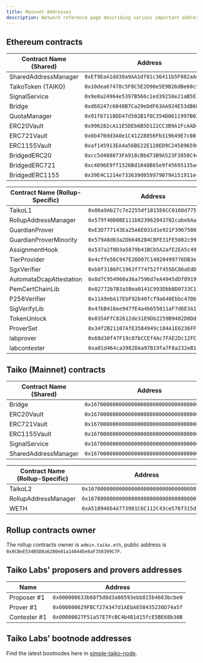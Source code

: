 ```yaml
---
title: Mainnet Addresses
description: Network reference page describing various important addresses on Taiko.
---
```


## Ethereum contracts

| Contract Name (Shared) | Address                                      | ENS                     |
| ---------------------- | -------------------------------------------- | ----------------------- |
| SharedAddressManager   | `0xEf9EaA1dd30a9AA1df01c36411b5F082aA65fBaa` | sam.based.taiko.eth     |
| TaikoToken (TAIKO)     | `0x10dea67478c5F8C5E2D90e5E9B26dBe60c54d800` | token.taiko.eth         |
| SignalService          | `0x9e0a24964e5397B566c1ed39258e21aB5E35C77C` | signals.based.taiko.eth |
| Bridge                 | `0xd60247c6848B7Ca29eDdF63AA924E53dB6Ddd8EC` | bridge.based.taiko.eth  |
| QuotaManager           | `0x91f67118DD47d502B1f0C354D0611997B022f29E` | N/A                     |
| ERC20Vault             | `0x996282cA11E5DEb6B5D122CC3B9A1FcAAD4415Ab` | v20.based.taiko.eth     |
| ERC721Vault            | `0x0b470dd3A0e1C41228856Fb319649E7c08f419Aa` | v721.based.taiko.eth    |
| ERC1155Vault           | `0xaf145913EA4a56BE22E120ED9C24589659881702` | v1155.based.taiko.eth   |
| BridgedERC20           | `0xcc5d488073FA918cBbd73B9A523F3858C4de7372` | N/A                     |
| BridgedERC721          | `0xc4096E9ff1526Bd1840B65e9f45695135aC12De7` | N/A                     |
| BridgedERC1155         | `0x39E4C1214e733639d059979079A151911e42791d` | N/A                     |

| Contract Name (Rollup-Specific) | Address                                      | ENS                        |
| ------------------------------- | -------------------------------------------- | -------------------------- |
| TaikoL1                         | `0x06a9Ab27c7e2255df1815E6CC0168d7755Feb19a` | based.taiko.eth            |
| RollupAddressManager            | `0x579f40D0BE111b823962043702cabe6Aaa290780` | ram.based.taiko.eth        |
| GuardianProver                  | `0xE3D777143Ea25A6E031d1e921F396750885f43aC` | guardians.based.taiko.eth  |
| GuardianProverMinority          | `0x579A8d63a2Db646284CBFE31FE5082c9989E985c` | guardians1.based.taiko.eth |
| AssignmentHook                  | `0x537a2f0D3a5879b41BCb5A2afE2EA5c4961796F6` | N/A                        |
| TierProvider                    | `0x4cffe56C947E26D07C14020499776DB3e9AE3a23` | N/A                        |
| SgxVerifier                     | `0xb0f3186FC1963f774f52ff455DC86aEdD0b31F81` | N/A                        |
| AutomataDcapAttestation         | `0x8d7C954960a36a7596d7eA4945dDf891967ca8A3` | N/A                        |
| PemCertChainLib                 | `0x02772b7B3a5Bea0141C993Dbb8D0733C19F46169` | N/A                        |
| P256Verifier                    | `0x11A9ebA17EbF92b40fcf9a640Ebbc47Db6fBeab0` | N/A                        |
| SigVerifyLib                    | `0x47bB416ee947fE4a4b655011aF7d6E3A1B80E6e9` | N/A                        |
| TokenUnlock                     | `0x035AFfC82612de31E9Db2259B9482D0Dd53B7819` | N/A                        |
| ProverSet                       | `0x34f2B21107AfE3584949c184A1E6236FFDAC4f6F` | N/A                        |
| labprover                       | `0x68d30f47F19c07bCCEf4Ac7FAE2Dc12FCa3e0dC9` | labprover.taiko.eth        |
| labcontester                    | `0xa01d464ca3982DAa97B19fa7F8a232eB11A9DDb3` | labcontester.taiko.eth     |

## Taiko (Mainnet) contracts

| Contract Name (Shared) | Address                                      |
| ---------------------- | -------------------------------------------- |
| Bridge                 | `0x1670000000000000000000000000000000000001` |
| ERC20Vault             | `0x1670000000000000000000000000000000000002` |
| ERC721Vault            | `0x1670000000000000000000000000000000000003` |
| ERC1155Vault           | `0x1670000000000000000000000000000000000004` |
| SignalService          | `0x1670000000000000000000000000000000000005` |
| SharedAddressManager   | `0x1670000000000000000000000000000000000006` |

| Contract Name (Rollup-Specific) | Address                                      |
| ------------------------------- | -------------------------------------------- |
| TaikoL2                         | `0x1670000000000000000000000000000000010001` |
| RollupAddressManager            | `0x1670000000000000000000000000000000010002` |
| WETH                            | `0xA51894664A773981C6C112C43ce576f315d5b1B6` |

## Rollup contracts owner

The rollup contracts owner is `admin.taiko.eth`, public address is `0x9CBeE534B5D8a6280e01a14844Ee8aF350399C7F`.

## Taiko Labs' proposers and provers addresses

| Name         | Address                                      |
| ------------ | -------------------------------------------- |
| Proposer #1  | `0x000000633b68f5d8d3a86593ebb815b4663bcbe0` |
| Prover #1    | `0x000000629FBCf27A347d1AEbA658435230D74a5f` |
| Contester #1 | `0x00000027F51a57E7FcBC4b481d15fcE5BE68b30B` |

## Taiko Labs' bootnode addresses

Find the latest bootnodes here in [simple-taiko-node](https://github.com/taikoxyz/simple-taiko-node/blob/mainnet/.env.sample).
